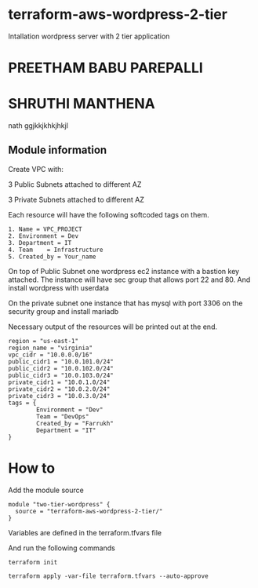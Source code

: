 # terraform-aws-wordpress-2-tier
Intallation wordpress server with 2 tier application

# PREETHAM BABU PAREPALLI
# SHRUTHI MANTHENA
nath
ggjkkjkhkjhkjl

## Module information

Create VPC with: 

3 Public Subnets attached to different AZ

3 Private Subnets attached to different AZ

Each resource will have the following softcoded tags on them. 

	1. Name = VPC_PROJECT
	2. Environment = Dev
	3. Department = IT 
	4. Team    = Infrastructure
	5. Created_by = Your_name

On top of Public Subnet one wordpress ec2 instance with a bastion key attached. The instance will have sec group that allows port 22 and 80. And install wordpress with userdata 

On the private subnet one instance that has mysql with port 3306 on the security group and install mariadb

Necessary output of the resources will be printed out at the end. 

```
region = "us-east-1"
region_name = "virginia"
vpc_cidr = "10.0.0.0/16"
public_cidr1 = "10.0.101.0/24"
public_cidr2 = "10.0.102.0/24"
public_cidr3 = "10.0.103.0/24"
private_cidr1 = "10.0.1.0/24"
private_cidr2 = "10.0.2.0/24"
private_cidr3 = "10.0.3.0/24"
tags = {
        Environment = "Dev"
        Team = "DevOps"
        Created_by = "Farrukh"
        Department = "IT"
}
```
# How to

Add the module source 
```
module "two-tier-wordpress" {
  source = "terraform-aws-wordpress-2-tier/"
}
```

Variables are defined in the terraform.tfvars file

And run the following commands

`terraform init`

`terraform apply -var-file terraform.tfvars --auto-approve`
